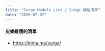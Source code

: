 ```yaml
---
title: "Surge Module List / Surge 模組清單"
date: "2020-07-07"
---
```


#### 皮樂維護的清單
* https://kinta.ma/surge/
